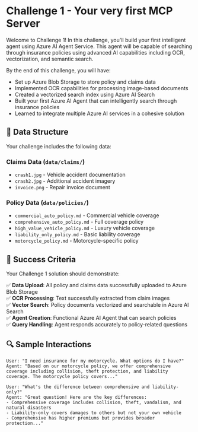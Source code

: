 # Challenge 1 - Your very first MCP Server

Welcome to Challenge 1! In this challenge, you'll build your first intelligent agent using Azure AI Agent Service. This agent will be capable of searching through insurance policies using advanced AI capabilities including OCR, vectorization, and semantic search.

By the end of this challenge, you will have:
- Set up Azure Blob Storage to store policy and claims data
- Implemented OCR capabilities for processing image-based documents
- Created a vectorized search index using Azure AI Search
- Built your first Azure AI Agent that can intelligently search through insurance policies
- Learned to integrate multiple Azure AI services in a cohesive solution

## 📁 Data Structure

Your challenge includes the following data:

### Claims Data (`data/claims/`)
- `crash1.jpg` - Vehicle accident documentation
- `crash2.jpg` - Additional accident imagery  
- `invoice.png` - Repair invoice document

### Policy Data (`data/policies/`)
- `commercial_auto_policy.md` - Commercial vehicle coverage
- `comprehensive_auto_policy.md` - Full coverage policy
- `high_value_vehicle_policy.md` - Luxury vehicle coverage
- `liability_only_policy.md` - Basic liability coverage
- `motorcycle_policy.md` - Motorcycle-specific policy

## 🎉 Success Criteria

Your Challenge 1 solution should demonstrate:

✅ **Data Upload**: All policy and claims data successfully uploaded to Azure Blob Storage  
✅ **OCR Processing**: Text successfully extracted from claim images  
✅ **Vector Search**: Policy documents vectorized and searchable in Azure AI Search  
✅ **Agent Creation**: Functional Azure AI Agent that can search policies  
✅ **Query Handling**: Agent responds accurately to policy-related questions  


## 🔍 Sample Interactions

```
User: "I need insurance for my motorcycle. What options do I have?"
Agent: "Based on our motorcycle policy, we offer comprehensive coverage including collision, theft protection, and liability coverage. The motorcycle policy covers..."

User: "What's the difference between comprehensive and liability-only?"
Agent: "Great question! Here are the key differences:
- Comprehensive coverage includes collision, theft, vandalism, and natural disasters
- Liability-only covers damages to others but not your own vehicle
- Comprehensive has higher premiums but provides broader protection..."
```